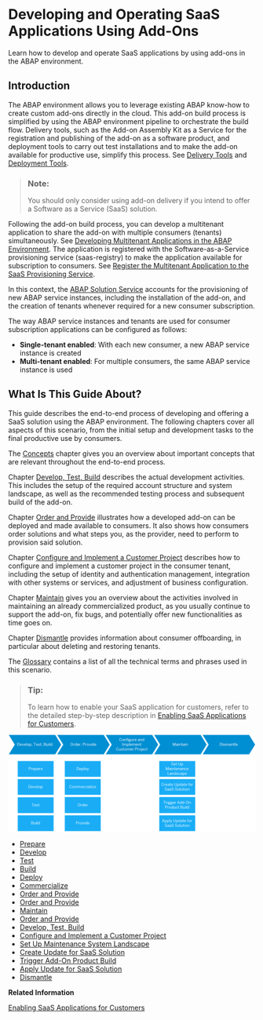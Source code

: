 <!-- loioe3c38ebaefc44523b679e7a0c375bc86 -->

# Developing and Operating SaaS Applications Using Add-Ons

Learn how to develop and operate SaaS applications by using add-ons in the ABAP environment.



<a name="loioe3c38ebaefc44523b679e7a0c375bc86__section_lkq_q35_rnb"/>

## Introduction

The ABAP environment allows you to leverage existing ABAP know-how to create custom add-ons directly in the cloud. This add-on build process is simplified by using the ABAP environment pipeline to orchestrate the build flow. Delivery tools, such as the Add-on Assembly Kit as a Service for the registration and publishing of the add-on as a software product, and deployment tools to carry out test installations and to make the add-on available for productive use, simplify this process. See [Delivery Tools](https://www.project-piper.io/scenarios/abapEnvironmentAddons/#delivery-tools) and [Deployment Tools](https://www.project-piper.io/scenarios/abapEnvironmentAddons/#deployment-tools).

> ### Note:  
> You should only consider using add-on delivery if you intend to offer a Software as a Service \(SaaS\) solution.

Following the add-on build process, you can develop a multitenant application to share the add-on with multiple consumers \(tenants\) simultaneously. See [Developing Multitenant Applications in the ABAP Environment](Developing_Multitenant_Applications_in_the_ABAP_Environment_195031f.md). The application is registered with the Software-as-a-Service provisioning service \(saas-registry\) to make the application available for subscription to consumers. See [Register the Multitenant Application to the SaaS Provisioning Service](https://help.sap.com/viewer/65de2977205c403bbc107264b8eccf4b/Cloud/en-US/3971151ba22e4faa9b245943feecea54.html).

In this context, the [ABAP Solution Service](ABAP_Solution_Service_4370115.md) accounts for the provisioning of new ABAP service instances, including the installation of the add-on, and the creation of tenants whenever required for a new consumer subscription.

The way ABAP service instances and tenants are used for consumer subscription applications can be configured as follows:

-   **Single-tenant enabled**: With each new consumer, a new ABAP service instance is created
-   **Multi-tenant enabled**: For multiple consumers, the same ABAP service instance is used



<a name="loioe3c38ebaefc44523b679e7a0c375bc86__section_mcg_pgt_rnb"/>

## What Is This Guide About?

This guide describes the end-to-end process of developing and offering a SaaS solution using the ABAP environment. The following chapters cover all aspects of this scenario, from the initial setup and development tasks to the final productive use by consumers.

The [Concepts](Concepts_9482e7e.md#loio9482e7eef4634cb993a4ae296b2029fa) chapter gives you an overview about important concepts that are relevant throughout the end-to-end process.

Chapter [Develop, Test, Build](Develop,_Test,_Build_3bf575a.md#loio3bf575a3dc5043f895f8bd411d2a86a1) describes the actual development activities. This includes the setup of the required account structure and system landscape, as well as the recommended testing process and subsequent build of the add-on.

Chapter [Order and Provide](Order_and_Provide_975bd3e.md#loio975bd3e54cbe4e52af346740658d1a4a) illustrates how a developed add-on can be deployed and made available to consumers. It also shows how consumers order solutions and what steps you, as the provider, need to perform to provision said solution.

Chapter [Configure and Implement a Customer Project](Configure_and_Implement_a_Customer_Project_363d2ea.md#loio363d2ea033b14ecfa5c67cf8d3e7cb01) describes how to configure and implement a customer project in the consumer tenant, including the setup of identity and authentication management, integration with other systems or services, and adjustment of business configuration.

Chapter [Maintain](Maintain_9721f0f.md#loio9721f0fb92a84e2a95309acf445cb0a9) gives you an overview about the activities involved in maintaining an already commercialized product, as you usually continue to support the add-on, fix bugs, and potentially offer new functionalities as time goes on.

Chapter [Dismantle](Dismantle_35a5882.md) provides information about consumer offboarding, in particular about deleting and restoring tenants.

The [Glossary](Glossary_6e251fa.md) contains a list of all the technical terms and phrases used in this scenario.

> ### Tip:  
> To learn how to enable your SaaS application for customers, refer to the detailed step-by-step description in [Enabling SaaS Applications for Customers](Enabling_SaaS_Applications_for_Customers_72b0b11.md#loio72b0b1130ee243179b0905ea2cd5adb1).

![](images/E2E_Guide_Introduction_3a1c720.png)

-   [Prepare](Develop,_Test,_Build_3bf575a.md#loio4338854e3133407abb47d3a281dbd1e1)
-   [Develop](Develop,_Test,_Build_3bf575a.md#loio9464e3af139d4e0581cb4e819886b0c8)
-   [Test](Develop,_Test,_Build_3bf575a.md#loio023cf9d301b1479484e70b17cd5cf587)
-   [Build](Develop,_Test,_Build_3bf575a.md#loio25049720bde447e395b3df0bc05e5a50)
-   [Deploy](Order_and_Provide_975bd3e.md#loio4e35eb027f284b7fa6219bc70561fb4e)
-   [Commercialize](Order_and_Provide_975bd3e.md#loio57c19c7c4dfa4c3cbb846c1ac57e2095)
-   [Order and Provide](Order_and_Provide_975bd3e.md#loioa24217a0d6fa434bbce97869dfb70dda)
-   [Order and Provide](Order_and_Provide_975bd3e.md#loioa24217a0d6fa434bbce97869dfb70dda)
-   [Maintain](Maintain_9721f0f.md#loio9721f0fb92a84e2a95309acf445cb0a9)
-   [Order and Provide](Order_and_Provide_975bd3e.md#loio975bd3e54cbe4e52af346740658d1a4a)
-   [Develop, Test, Build](Develop,_Test,_Build_3bf575a.md#loio3bf575a3dc5043f895f8bd411d2a86a1)
-   [Configure and Implement a Customer Project](Configure_and_Implement_a_Customer_Project_363d2ea.md#loio363d2ea033b14ecfa5c67cf8d3e7cb01)
-   [Set Up Maintenance System Landscape](Maintain_9721f0f.md#loio44035458f01e4142a18d44f9c0301e62)
-   [Create Update for SaaS Solution](Maintain_9721f0f.md#loioa35582346bff4914a5b4b0bcb776668c)
-   [Trigger Add-On Product Build](Maintain_9721f0f.md#loio7f6988a9a9f94845825d8c7ff66990fb)
-   [Apply Update for SaaS Solution](Maintain_9721f0f.md#loio0a80d4c5c079435e9aca4eb9e6841de9)
-   [Dismantle](Dismantle_35a5882.md)

**Related Information**  


[Enabling SaaS Applications for Customers](Enabling_SaaS_Applications_for_Customers_72b0b11.md#loio72b0b1130ee243179b0905ea2cd5adb1 "You can provide an application to multiple customers as a SaaS solution in the ABAP environment. This process comprises the following steps: the build of an add-on version, its deployment to the cloud with a multitarget application, its ordering and provisioning, and a possible updating process. The following concrete example guides you step by step through this process.")

